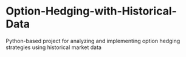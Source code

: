 # Option-Hedging-with-Historical-Data
Python-based project for analyzing and implementing option hedging strategies using historical market data
